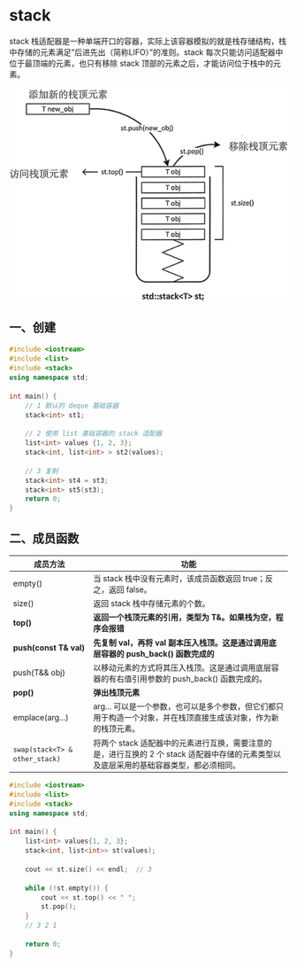 # stack

stack 栈适配器是一种单端开口的容器，实际上该容器模拟的就是栈存储结构，栈中存储的元素满足“后进先出（简称LIFO）”的准则。stack 每次只能访问适配器中位于最顶端的元素，也只有移除 stack 顶部的元素之后，才能访问位于栈中的元素。

![](../doc/stack.png)

## 一、创建

```c++
#include <iostream>
#include <list>
#include <stack>
using namespace std;

int main() {
    // 1 默认的 deque 基础容器
    stack<int> st1;

    // 2 使用 list 基础容器的 stack 适配器
    list<int> values {1, 2, 3};
    stack<int, list<int> > st2(values);

    // 3 复制
    stack<int> st4 = st3;
    stack<int> st5(st3);
    return 0;
}
```

## 二、成员函数

| 成员方法                       | 功能                                                         |
| ------------------------------ | ------------------------------------------------------------ |
| empty()                        | 当 stack 栈中没有元素时，该成员函数返回 true；反之，返回 false。 |
| size()                         | 返回 stack 栈中存储元素的个数。                              |
| **top()**                      | **返回一个栈顶元素的引用，类型为 T&。如果栈为空，程序会报错** |
| **push(const T& val)**         | **先复制 val，再将 val 副本压入栈顶。这是通过调用底层容器的 push_back() 函数完成的** |
| push(T&& obj)                  | 以移动元素的方式将其压入栈顶。这是通过调用底层容器的有右值引用参数的 push_back() 函数完成的。 |
| **pop()**                      | **弹出栈顶元素**                                             |
| emplace(arg...)                | arg... 可以是一个参数，也可以是多个参数，但它们都只用于构造一个对象，并在栈顶直接生成该对象，作为新的栈顶元素。 |
| `swap(stack<T> & other_stack)` | 将两个 stack 适配器中的元素进行互换，需要注意的是，进行互换的 2 个 stack 适配器中存储的元素类型以及底层采用的基础容器类型，都必须相同。 |

```c++
#include <iostream>
#include <list>
#include <stack>
using namespace std;

int main() {
    list<int> values{1, 2, 3};
    stack<int, list<int>> st(values);

    cout << st.size() << endl;  // 3

    while (!st.empty()) {
        cout << st.top() << " ";
        st.pop();
    }
    // 3 2 1

    return 0;
}
```

